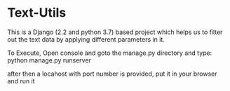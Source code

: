 # Text-Utils
This is a Django (2.2 and python 3.7) based project which helps us to filter out the text data by applying different parameters in it.

To Execute, Open console and goto the manage.py directory and type: python manage.py runserver

after then a locahost with port number is provided, put it in your browser and run it
